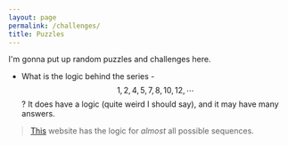```yaml
---
layout: page
permalink: /challenges/
title: Puzzles
---
```

<script type="text/javascript" async src="https://cdnjs.cloudflare.com/ajax/libs/mathjax/2.7.5/latest.js?config=TeX-MML-AM_CHTML" async></script>

I'm gonna put up random puzzles and challenges here.

- What is the logic behind the series  - $$1, 2, 4, 5, 7, 8, 10, 12, \cdots$$? It does have a logic (quite weird I should say), and it may have many answers.

> [This](http://oeis.org/) website has the logic for *almost* all possible sequences. 